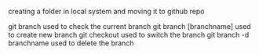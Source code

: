 creating a folder in local system and moving it to github repo

<!-- 1)create a folder
2) run a command git init
3) create a files and add to git ..git add .
4)run a command git commit -m "some msg"
5)git remote add origin <link of the repo from github>
6)run command git push origin main -->

git branch used to check the current branch
git branch [branchname] used to create new branch
git checkout <branchname> used to switch the branch
git branch -d branchname used to delete the branch
